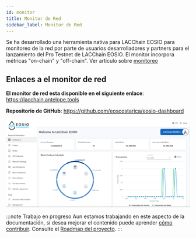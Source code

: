 ```yaml
---
id: monitor
title: Monitor de Red
sidebar_label: Monitor de Red
---
```


Se ha desarrollado una herramienta nativa para LACChain EOSIO para monitoreo de la red por parte de usuarios desarrolladores y partners para el lanzamiento del Pro Testnet de LACChain EOSIO. El monitor incorpora métricas "on-chain" y "off-chain". Ver artículo sobre [monitoreo](../monitoreo)

## Enlaces a el monitor de red

**El monitor de red esta disponible en el siguiente enlace**: https://lacchain.antelope.tools

**Repositorio de GitHub**: https://github.com/eoscostarica/eosio-dashboard

![Monitor de red](/img/docs/monitor.png)

:::note Trabajo en progreso
Aun estamos trabajando en este aspecto de la documentación, si desea mejorar el contenido puede aprender [cómo contribuir](../guias/contribuir). Consulte el [Roadmap del proyecto](../roadmap).
:::
